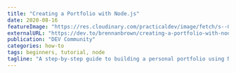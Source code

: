 ```yaml
---
title: "Creating a Portfolio with Node.js"
date: 2020-08-16
featureImage: "https://res.cloudinary.com/practicaldev/image/fetch/s--GzpTWh-x--/c_imagga_scale,f_auto,fl_progressive,h_420,q_auto,w_1000/https://media-exp1.licdn.com/dms/image/C5612AQGsUFoT1NvXYQ/article-cover_image-shrink_720_1280/0%3Fe%3D1603324800%26v%3Dbeta%26t%3DRDbMpXQYogXSdeXKECW7OQMjWJmGEsslhRwmPA42scM"
externalURL: "https://dev.to/brennanbrown/creating-a-portfolio-with-node-js-1a5m"
publication: "DEV Community"
categories: how-to
tags: beginners, tutorial, node
tagline: "A step-by-step guide to building a personal portfolio using Node.js."
---
```

